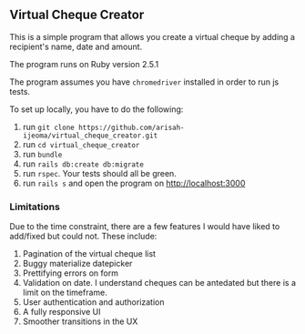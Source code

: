 ## Virtual Cheque Creator

This is a simple program that allows you create a virtual cheque by adding a recipient's name, date and amount.

The program runs on Ruby version 2.5.1

The program assumes you have `chromedriver` installed in order to run js tests.

To set up locally, you have to do the following:

1. run `git clone https://github.com/arisah-ijeoma/virtual_cheque_creator.git`
2. run `cd virtual_cheque_creator`
1. run `bundle`
1. run `rails db:create db:migrate`
1. run `rspec`. Your tests should all be green.
1. run `rails s` and open the program on [http://localhost:3000](http://localhost:3000)

### Limitations

Due to the time constraint, there are a few features I would have liked to add/fixed but could not. These include:

1. Pagination of the virtual cheque list
1. Buggy materialize datepicker
1. Prettifying errors on form
1. Validation on date. I understand cheques can be antedated but there is a limit on the timeframe.
1. User authentication and authorization
1. A fully responsive UI
1. Smoother transitions in the UX
